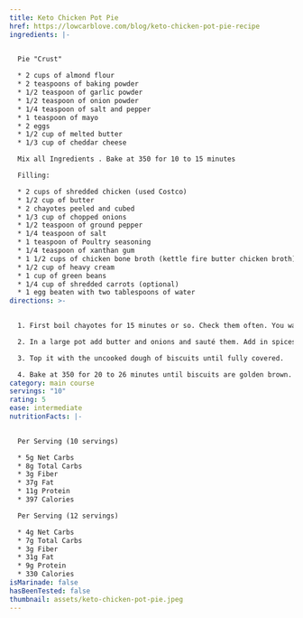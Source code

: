 ```yaml
---
title: Keto Chicken Pot Pie
href: https://lowcarblove.com/blog/keto-chicken-pot-pie-recipe
ingredients: |-
  

  Pie "Crust"

  * 2 cups of almond flour
  * 2 teaspoons of baking powder
  * 1/2 teaspoon of garlic powder
  * 1/2 teaspoon of onion powder
  * 1/4 teaspoon of salt and pepper
  * 1 teaspoon of mayo
  * 2 eggs
  * 1/2 cup of melted butter
  * 1/3 cup of cheddar cheese

  Mix all Ingredients . Bake at 350 for 10 to 15 minutes

  Filling:

  * 2 cups of shredded chicken (used Costco)
  * 1/2 cup of butter
  * 2 chayotes peeled and cubed
  * 1/3 cup of chopped onions
  * 1/2 teaspoon of ground pepper
  * 1/4 teaspoon of salt
  * 1 teaspoon of Poultry seasoning
  * 1/4 teaspoon of xanthan gum
  * 1 1/2 cups of chicken bone broth (kettle fire butter chicken broth)
  * 1/2 cup of heavy cream
  * 1 cup of green beans
  * 1/4 cup of shredded carrots (optional)
  * 1 egg beaten with two tablespoons of water
directions: >-
  

  1. First boil chayotes for 15 minutes or so. Check them often. You want them tender but not too tender since they will finish cooking in the oven.

  2. In a large pot add butter and onions and sauté them. Add in spices and xantham to cook and stir. Add in chicken broth and heavy cream. Start adding the veggies and allow it to thicken. Check for seasoning and adjust to taste. Stir in chicken and turn off heat. Pour mixture in prepared dish.

  3. Top it with the uncooked dough of biscuits until fully covered.

  4. Bake at 350 for 20 to 26 minutes until biscuits are golden brown. And mixture is bubbling
category: main course
servings: "10"
rating: 5
ease: intermediate
nutritionFacts: |-
  

  Per Serving (10 servings)

  * 5g Net Carbs
  * 8g Total Carbs
  * 3g Fiber
  * 37g Fat
  * 11g Protein
  * 397 Calories

  Per Serving (12 servings)

  * 4g Net Carbs
  * 7g Total Carbs
  * 3g Fiber
  * 31g Fat
  * 9g Protein
  * 330 Calories
isMarinade: false
hasBeenTested: false
thumbnail: assets/keto-chicken-pot-pie.jpeg
---
```


